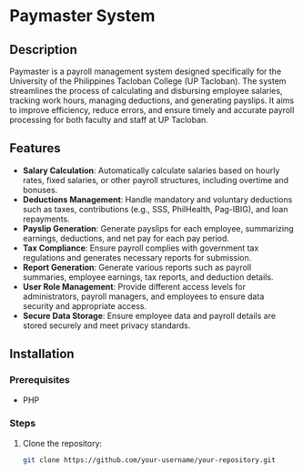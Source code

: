 # Paymaster System

## Description
Paymaster is a payroll management system designed specifically for the University of the Philippines Tacloban College (UP Tacloban). The system streamlines the process of calculating and disbursing employee salaries, tracking work hours, managing deductions, and generating payslips. It aims to improve efficiency, reduce errors, and ensure timely and accurate payroll processing for both faculty and staff at UP Tacloban.

## Features
- **Salary Calculation**: Automatically calculate salaries based on hourly rates, fixed salaries, or other payroll structures, including overtime and bonuses.
- **Deductions Management**: Handle mandatory and voluntary deductions such as taxes, contributions (e.g., SSS, PhilHealth, Pag-IBIG), and loan repayments.
- **Payslip Generation**: Generate payslips for each employee, summarizing earnings, deductions, and net pay for each pay period.
- **Tax Compliance**: Ensure payroll complies with government tax regulations and generates necessary reports for submission.
- **Report Generation**: Generate various reports such as payroll summaries, employee earnings, tax reports, and deduction details.
- **User Role Management**: Provide different access levels for administrators, payroll managers, and employees to ensure data security and appropriate access.
- **Secure Data Storage**: Ensure employee data and payroll details are stored securely and meet privacy standards.

## Installation

### Prerequisites
- PHP

### Steps
1. Clone the repository:
   ```bash
   git clone https://github.com/your-username/your-repository.git
